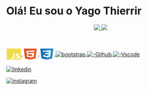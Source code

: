 # Olá! Eu sou o Yago Thierrir

<div align="center">
  <a href="https://github.com/Yago14">
  <img height="180em" src="https://github-readme-stats.vercel.app/api?username=yago14&show_icons=true&theme=cobalt_all_commits=true&count_private=true"/>
  <img height="180em" src="https://github-readme-stats.vercel.app/api/top-langs/?username=Yago14&layout=compact&langs_count=7&theme=cobalt"/>
</div>

##
<div style="display: inline_block"><br>
  <img align="center" alt="-Js" height="30" width="40" src="https://raw.githubusercontent.com/devicons/devicon/master/icons/javascript/javascript-plain.svg">
  <img align="center" alt="-HTML" height="30" width="40" src="https://raw.githubusercontent.com/devicons/devicon/master/icons/html5/html5-original.svg">
  <img align="center" alt="-CSS" height="30" width="40" src="https://raw.githubusercontent.com/devicons/devicon/master/icons/css3/css3-original.svg">
  <img align="center" alt="bootstrap" heigt="30" width="40" src="https://cdn.jsdelivr.net/gh/devicons/devicon/icons/bootstrap/bootstrap-plain.svg" />
  <img align="center" alt="-Github" height="30" width="40" src="https://cdn.jsdelivr.net/gh/devicons/devicon/icons/github/github-original.svg" />
  <img align="center" alt="-Vscode" height="30" width="40" src="https://cdn.jsdelivr.net/gh/devicons/devicon/icons/vscode/vscode-original.svg" />


  </div><br>

  <div style="display: inline_block;><br>
  <a href="https://www.linkedin.com/in/yago-thierrir-836944224/" target="_blank"><img alt="linkedin" src="https://img.shields.io/badge/-LinkedIn-%230077B5?style=for-the-badge&logo=linkedin&logoColor=white"> </a>
  

  <a href="https://www.instagram.com/thyerrir/" target="_blank"><img alt="instagram" src="https://img.shields.io/badge/-Instagram-%23E4405F?style=for-the-badge&logo=instagram&logoColor=white"> </a>

  </div>
  
  
